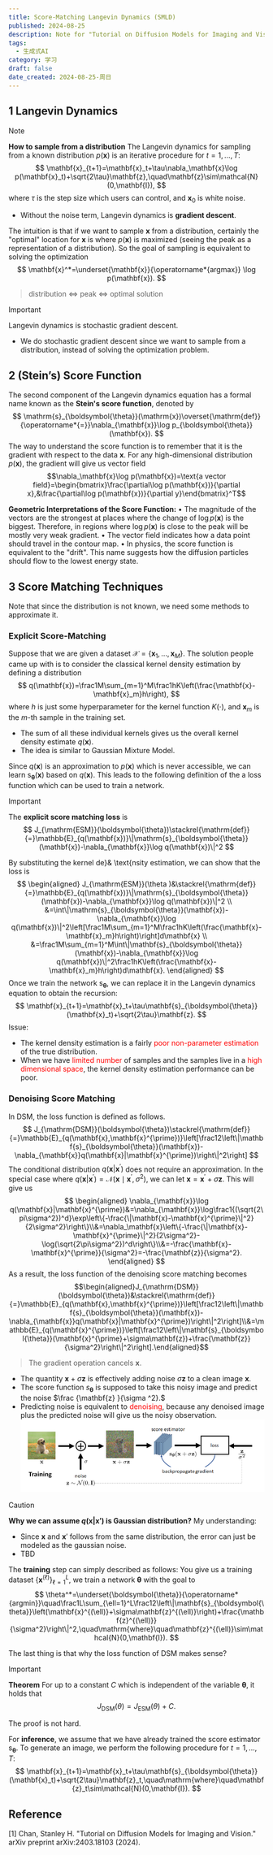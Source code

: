 ```yaml
---
title: Score-Matching Langevin Dynamics (SMLD)
published: 2024-08-25
description: Note for "Tutorial on Diffusion Models for Imaging and Vision"
tags:
  - 生成式AI
category: 学习
draft: false
date_created: 2024-08-25-周日
---
```

## 1 Langevin Dynamics


> [!NOTE] 
> **How to sample from a distribution**
> The Langevin dynamics for sampling from a known distribution $p(\mathbf{x})$ is an iterative procedure for $t=1,\ldots,T{:}$
> $$
> \mathbf{x}_{t+1}=\mathbf{x}_t+\tau\nabla_\mathbf{x}\log p(\mathbf{x}_t)+\sqrt{2\tau}\mathbf{z},\quad\mathbf{z}\sim\mathcal{N}(0,\mathbf{I}),
> $$
>  where $\tau$ is the step size which users can control, and $\mathbf{x}_0$ is white noise.
>  - Without the noise term, Langevin dynamics is **gradient descent**.

The intuition is that if we want to sample $\mathbf{x}$ from a distribution, certainly the "optimal" location for $\mathbf{x}$ is where $p(\mathbf{x})$ is maximized (seeing the peak as a representation of a distribution). So the goal of sampling is equivalent to solving the optimization
$$
\mathbf{x}^*=\underset{\mathbf{x}}{\operatorname*{argmax}} \log p(\mathbf{x}).
$$
> distribution <=> peak <=> optimal solution

> [!IMPORTANT] 
> Langevin dynamics is stochastic gradient descent.
> - We do stochastic gradient descent since we want to sample from a distribution, instead of solving the optimization problem.

## 2 (Stein’s) Score Function

The second component of the Langevin dynamics equation has a formal name known as the **Stein's score function**, denoted by
$$
\mathrm{s}_{\boldsymbol{\theta}}(\mathrm{x})\overset{\mathrm{def}}{\operatorname*{=}}\nabla_{\mathbf{x}}\log p_{\boldsymbol{\theta}}(\mathbf{x}).
$$
The way to understand the score function is to remember that it is the gradient with respect to the data
$\mathbf{x}.$ For any high-dimensional distribution $p(\mathbf{x})$, the gradient will give us vector field
$$\nabla_\mathbf{x}\log p(\mathbf{x})=\text{a vector field}=\begin{bmatrix}\frac{\partial\log p(\mathbf{x})}{\partial x},&\frac{\partial\log p(\mathbf{x})}{\partial y}\end{bmatrix}^T$$

**Geometric Interpretations of the Score Function:**
$\bullet$ The magnitude of the vectors are the strongest at places where the change of $\log p(\mathbf{x})$ is the biggest. Therefore, in regions where $\log p(\mathbf{x})$ is close to the peak will be mostly very weak gradient.
$\bullet$ The vector field indicates how a data point should travel in the contour map. 
$\bullet$ In physics, the score function is equivalent to the "drift". This name suggests how the diffusion particles
should flow to the lowest energy state.

## 3 Score Matching Techniques
Note that since the distribution is not known, we need some methods to approximate it.
### Explicit Score-Matching
Suppose that we are given a dataset $\mathcal{X}=\{\mathbf{x}_1,\ldots,\mathbf{x}_M\}.$ The solution people came up with is to consider the classical kernel density estimation by defining a distribution
$$
q(\mathbf{x})=\frac1M\sum_{m=1}^M\frac1hK\left(\frac{\mathbf{x}-\mathbf{x}_m}h\right),
$$
where $h$ is just some hyperparameter for the kernel function $K(\cdot)$, and $\mathbf{x}_m$ is the $m$-th sample in the training set. 

- The sum of all these individual kernels gives us the overall kernel density estimate $q(\mathbf{x}).$ 
- The idea is similar to Gaussian Mixture Model.

Since $q(\mathbf{x})$ is an approximation to $p(\mathbf{x})$ which is never accessible, we can learn s$_{\boldsymbol{\theta}}(\mathbf{x})$ based on $q(\mathbf{x}).$ This leads to the following definition of the a loss function which can be used to train a network.


> [!IMPORTANT]
> The **explicit score matching loss** is
> $$
> J_{\mathrm{ESM}}(\boldsymbol{\theta})\stackrel{\mathrm{def}}{=}\mathbb{E}_{q(\mathbf{x})}\|\mathrm{s}_{\boldsymbol{\theta}}(\mathbf{x})-\nabla_{\mathbf{x}}\log q(\mathbf{x})\|^2
> $$

By substituting the kernel de}& \text{nsity estimation, we can show that the loss is
$$
\begin{aligned}
J_{\mathrm{ESM}}(\theta  )&\stackrel{\mathrm{def}}{=}\mathbb{E}_{q(\mathbf{x})}\|\mathrm{s}_{\boldsymbol{\theta}}(\mathbf{x})-\nabla_{\mathbf{x}}\log q(\mathbf{x})\|^2 \\
&=\int\|\mathrm{s}_{\boldsymbol{\theta}}(\mathbf{x})-\nabla_{\mathbf{x}}\log q(\mathbf{x})\|^2\left[\frac1M\sum_{m=1}^M\frac1hK\left(\frac{\mathbf{x}-\mathbf{x}_m}h\right)\right]d\mathbf{x} \\
&=\frac1M\sum_{m=1}^M\int\|\mathbf{s}_{\boldsymbol{\theta}}(\mathbf{x})-\nabla_{\mathbf{x}}\log q(\mathbf{x})\|^2\frac1hK\left(\frac{\mathbf{x}-\mathbf{x}_m}h\right)d\mathbf{x}.
\end{aligned}
$$
Once we train the network s$_{\boldsymbol{\theta}}$, we can replace it in the Langevin dynamics equation to obtain the recursion:
$$
\mathbf{x}_{t+1}=\mathbf{x}_t+\tau\mathbf{s}_{\boldsymbol{\theta}}(\mathbf{x}_t)+\sqrt{2\tau}\mathbf{z}.
$$
Issue:
- The kernel density estimation is a fairly <font color="#ff0000">poor non-parameter estimation</font> of the true distribution.
- When we have<font color="#ff0000"> limited number</font> of samples and the samples live in a <font color="#ff0000">high dimensional space</font>, the kernel density estimation performance can be poor.


### Denoising Score Matching
In DSM, the loss function is defined as follows.
$$
J_{\mathrm{DSM}}(\boldsymbol{\theta})\stackrel{\mathrm{def}}{=}\mathbb{E}_{q(\mathbf{x},\mathbf{x}^{\prime})}\left[\frac12\left\|\mathbf{s}_{\boldsymbol{\theta}}(\mathbf{x})-\nabla_{\mathbf{x}}q(\mathbf{x}|\mathbf{x}^{\prime})\right\|^2\right]
$$
The conditional distribution $q(\mathbf{x}|\mathbf{x}^{\prime})$ does not require an approximation. In the special case where $q(\mathbf{x}|\mathbf{x}^{\prime})=\mathcal{N}(\mathbf{x}\mid\mathbf{x}^{\prime},\sigma^2)$, we can let $\mathbf{x}=\mathbf{x}^\prime+\sigma\mathbf{z}.$ This will give us
$$
\begin{aligned}
\nabla_{\mathbf{x}}\log q(\mathbf{x}|\mathbf{x}^{\prime})&=\nabla_{\mathbf{x}}\log\frac1{(\sqrt{2\pi\sigma^2})^d}\exp\left\{-\frac{\|\mathbf{x}-\mathbf{x}^{\prime}\|^2}{2\sigma^2}\right\}\\&=\nabla_\mathbf{x}\left\{-\frac{\|\mathbf{x}-\mathbf{x}^{\prime}\|^2}{2\sigma^2}-\log(\sqrt{2\pi\sigma^2})^d\right\}\\&=-\frac{\mathbf{x}-\mathbf{x}^{\prime}}{\sigma^2}=-\frac{\mathbf{z}}{\sigma^2}.
\end{aligned}
$$
As a result, the loss function of the denoising score matching becomes
$$\begin{aligned}J_{\mathrm{DSM}}(\boldsymbol{\theta})&\stackrel{\mathrm{def}}{=}\mathbb{E}_{q(\mathbf{x},\mathbf{x}^{\prime})}\left[\frac12\left\|\mathbf{s}_{\boldsymbol{\theta}}(\mathbf{x})-\nabla_{\mathbf{x}}q(\mathbf{x}|\mathbf{x}^{\prime})\right\|^2\right]\\&=\mathbb{E}_{q(\mathbf{x}^{\prime})}\left[\frac12\left\|\mathbf{s}_{\boldsymbol{\theta}}(\mathbf{x}^{\prime}+\sigma\mathbf{z})+\frac{\mathbf{z}}{\sigma^2}\right\|^2\right].\end{aligned}$$
> The gradient operation cancels $\mathbf{x}$.

- The quantity $\mathbf{x}+\sigma\mathbf{z}$ is effectively adding noise $\sigma\textbf{z}$  to a clean image $\mathbf{x}$. 
- The score function $s_{{\boldsymbol{\theta}}}$ is supposed to take this noisy image and predict the noise $\frac {\mathbf{z} }{\sigma ^2}.$ 
- Predicting noise is equivalent to <font color="#ff0000">denoising</font>, because any denoised image plus the predicted noise will give us the noisy observation. 
![SMLD](./images/SMLD.png)
> [!CAUTION] 
> **Why we can assume $q(\mathbf{x}|\mathbf{x}')$ is Gaussian distribution?**
> My understanding:
> - Since $\mathbf{x}$ and $\mathbf{x}'$ follows from the same distribution, the error can just be modeled as the gaussian noise.
> - TBD

The **training** step can simply described as follows: You give us a training dataset $\{\mathbf{x}^{(\ell)}\}_{\ell=1}^L$, we train a network $\boldsymbol{\theta}$ with the goal to
$$
\theta^*=\underset{\boldsymbol{\theta}}{\operatorname*{argmin}}\quad\frac1L\sum_{\ell=1}^L\frac12\left\|\mathbf{s}_{\boldsymbol{\theta}}\left(\mathbf{x}^{(\ell)}+\sigma\mathbf{z}^{(\ell)}\right)+\frac{\mathbf{z}^{(\ell)}}{\sigma^2}\right\|^2,\quad\mathrm{where}\quad\mathbf{z}^{(\ell)}\sim\mathcal{N}(0,\mathbf{I}).
$$

The last thing is that why the loss function of DSM makes sense?

> [!IMPORTANT] 
> **Theorem** For up to a constant $C$ which is independent of the variable $\boldsymbol{\theta}$, it holds that
> $$
> J_{\mathrm{DSM}}(\theta)=J_{\mathrm{ESM}}(\theta)+C.
> $$

The proof is not hard.

For **inference**, we assume that we have already trained the score estimator s$_{\boldsymbol{\theta}}.$ To generate an image, we perform the following procedure for $t=1,\ldots,T{:}$
$$
\mathbf{x}_{t+1}=\mathbf{x}_t+\tau\mathbf{s}_{\boldsymbol{\theta}}(\mathbf{x}_t)+\sqrt{2\tau}\mathbf{z}_t,\quad\mathrm{where}\quad\mathbf{z}_t\sim\mathcal{N}(0,\mathbf{I}).
$$
## Reference

[1] Chan, Stanley H. "Tutorial on Diffusion Models for Imaging and Vision." arXiv preprint arXiv:2403.18103 (2024).



